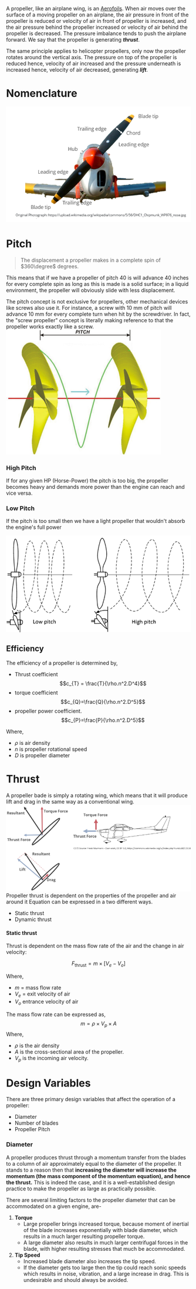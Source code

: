 A propeller, like an airplane wing, is an [Aerofoils](Aerofoils.md). When air moves over the surface of a moving propeller on an airplane, the air pressure in front of the propeller is reduced or velocity of air in front of propeller is increased, and the air pressure behind the propeller increased or velocity of air behind the propeller is decreased. The pressure imbalance tends to push the airplane forward. We say that the propeller is generating ***thrust***.

The same principle applies to helicopter propellers, only now the propeller rotates around the vertical axis. The pressure on top of the propeller is reduced hence, velocity of air increased and the pressure underneath is increased hence, velocity of air decreased, generating ***lift***.
# Nomenclature
![Propeller-nomencalture | center](images/Propeller-nomencalture.png)


# Pitch
> The displacement a propeller makes in a complete spin of $360\degree$ degrees.

This means that if we have a propeller of pitch 40 is will advance 40 inches for every complete spin as long as this is made is a solid surface; in a liquid environment, the propeller will obviously slide with less displacement.

The pitch concept is not exclusive for propellers, other mechanical devices like screws also use it. For instance, a screw with 10 mm of pitch will advance 10 mm for every complete turn when hit by the screwdriver. In fact, the "screw propeller" concept is literally making reference to that the propeller works exactly like a screw.
![center](images/tnl502.jpg)
### High Pitch
If for any given HP (Horse-Power) the pitch is too big, the propeller becomes heavy and demands more power than the engine can reach and vice versa.
### Low Pitch
If the pitch is too small then we have a light propeller that wouldn't absorb the engine's full power

![center](images/Definition-of-propeller-pitch%201.png)

## Efficiency

The efficiency of a propeller is determined by,

- Thrust coefficient $$c_{T} = \frac{T}{\rho.n^2.D^4}$$
- torque coefficient $$c_{Q}=\frac{Q}{\rho.n^2.D^5}$$
- propeller power coefficient. $$c_{P}=\frac{P}{\rho.n^2.D^5}$$

Where, 

- $\rho$ is air density
- $n$ is propeller rotational speed 
- $D$ is propeller diameter

# Thrust

A propeller bade is simply a rotating wing, which means that it will produce lift and drag in the same way as a conventional wing. 
![Thrust-and-torque-of-propeller](images/Thrust-and-torque-of-propeller.png)
Propeller thrust is dependent on the properties of the propeller and air around it
Equation can be expressed in a two different ways.

- Static thrust
- Dynamic thrust 

#### Static thrust

Thrust is dependent on the mass flow rate of the air and the change in air velocity: 

$$
F_{\text{thrust}}=m \times [V_{e}-V_{o}]
$$

Where,

- $m$ = mass flow rate
- $V_{e}$ = exit velocity of air
- $V_{o}$ entrance velocity of air

The mass flow rate can be expressed as,
$$m=\rho \times V_{p} \times A$$
Where,

- $\rho$ is the air density
- $A$ is the cross-sectional area of the propeller.
- $V_{p}$ is the incoming air velocity.
# Design Variables
There are three primary design variables that affect the operation of a propeller: 
- Diameter
- Number of blades
- Propeller Pitch
### Diameter
A propeller produces thrust through a momentum transfer from the blades to a column of air approximately equal to the diameter of the propeller. It stands to a reason then that **increasing the diameter will increase the momentum (the mass component of the momentum equation), and hence the thrust.** This is indeed the case, and it is a well-established design practice to make the propeller as large as practically possible.

There are several limiting factors to the propeller diameter that can be accommodated on a given engine, are-
1. **Torque**
	- Large propeller brings increased torque, because moment of inertial of the blade increases exponentially with blade diameter, which results in a much larger resulting propeller torque.
	- A large diameter also results in much larger centrifugal forces in the blade, with higher resulting stresses that much be accommodated.
2. **Tip Speed**
	- Increased blade diameter also increases the tip speed.
	- If the diameter gets too large then the tip could reach sonic speeds which results in noise, vibration, and a large increase in drag. This is undesirable and should always be avoided.
